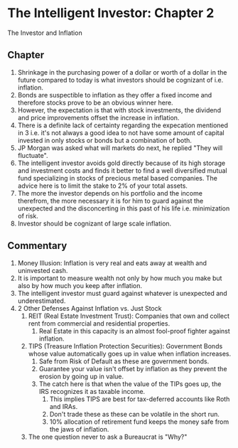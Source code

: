 # The Intelligent Investor: Chapter 2
The Investor and Inflation

## Chapter
1. Shrinkage in the purchasing power of a dollar or worth of a dollar in the future compared to today is what investors should be cognizant of i.e. inflation.
2. Bonds are suspectible to inflation as they offer a fixed income and therefore stocks prove to be an obvious winner here. 
3. However, the expectation is that with stock investments, the dividend and price improvements offset the increase in inflation. 
4. There is a definite lack of certainty regarding the expecation mentioned in 3 i.e. it's not always a good idea to not have some amount of capital invested in only stocks or bonds but a combination of both.
5. JP Morgan was asked what will markets do next, he replied "They will fluctuate".
6. The intelligent investor avoids gold directly because of its high storage and investment costs and finds it better to find a well diversified mutual fund specializing in stocks of precious metal based companies. The advice here is to limit the stake to 2% of your total assets.
7. The more the investor depends on his portfolio and the income therefrom, the more necessary it is for him to guard against the unexpected and the disconcerting in this past of his life i.e. minimization of risk.
8. Investor should be cognizant of large scale inflation. 

## Commentary
1. Money Illusion: Inflation is very real and eats away at wealth and uninvested cash. 
2. It is important to measure wealth not only by how much you make but also by how much you keep after inflation.
3. The intelligent investor must guard against whatever is unexpected and underestimated.
4. 2 Other Defenses Against Inflation vs. Just Stock
   1. REIT (Real Estate Investment Trust): Companies that own and collect rent from commercial and residential properties.
      1. Real Estate in this capacity is an almost fool-proof fighter against inflation.
   2. TIPS (Treasure Inflation Protection Securities): Government Bonds whose value automatically goes up in value when inflation increases.
      1. Safe from Risk of Default as these are government bonds.
      2. Guarantee your value isn't offset by inflation as they prevent the erosion by going up in value.
      3. The catch here is that when the value of the TIPs goes up, the IRS recognizes it as taxable income.
         1. This implies TIPS are best for tax-deferred accounts like Roth and IRAs.
         2. Don't trade these as these can be volatile in the short run.
         3. 10% allocation of retirement fund keeps the money safe from the jaws of inflation.
   3. The one question never to ask a Bureaucrat is "Why?"